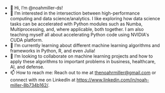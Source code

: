 - 👋 Hi, I’m @noahmiller-ds!
- 👀 I’m interested in the intersection between high-performance computing and data science/analytics. I like exploring how data science tasks can be accelerated with Python modules such as Numba, Multiprocessing, and, where applicable, both together. I am also teaching myself all about accelerating Python code using NVIDIA's CUDA platform. 
- 🌱 I’m currently learning about different machine learning algorithms and frameworks in Python, R, and even Julia! 
- 💞️ I’m looking to collaborate on machine learning projects and how to apply these algorithms to important problems in business, healthcare, AI, and defense.
- 📫 How to reach me: Reach out to me at thenoahrmiller@gmail.com or connect with me on LinkedIn at https://www.linkedin.com/in/noah-miller-8b734b162/.

<!---
noahmiller99/noahmiller99 is a ✨ special ✨ repository because its `README.md` (this file) appears on your GitHub profile.
You can click the Preview link to take a look at your changes.
--->
